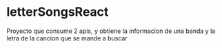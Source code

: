 # letterSongsReact
Proyecto que consume 2 apis, y obtiene la informacion de una banda y la letra de la cancion que se mande a buscar
